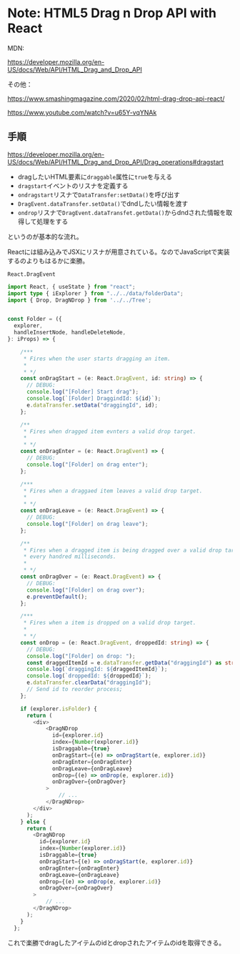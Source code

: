 # Note: HTML5 Drag n Drop API with React

MDN:

https://developer.mozilla.org/en-US/docs/Web/API/HTML_Drag_and_Drop_API

その他：

https://www.smashingmagazine.com/2020/02/html-drag-drop-api-react/

https://www.youtube.com/watch?v=u65Y-vqYNAk

## 手順

https://developer.mozilla.org/en-US/docs/Web/API/HTML_Drag_and_Drop_API/Drag_operations#dragstart


- dragしたいHTML要素に`draggable`属性に`true`を与える
- `dragstart`イベントのリスナを定義する
- `ondragstart`リスナで`DataTransfer:setData()`を呼び出す
- `DragEvent.dataTransfer.setData()`でdndしたい情報を渡す
- `ondrop`リスナで`DragEvent.dataTransfet.getData()`からdndされた情報を取得して処理をする

というのが基本的な流れ。

Reactには組み込みでJSXにリスナが用意されている。なのでJavaScriptで実装するのよりもはるかに楽勝。

`React.DragEvent`

```TypeScript
import React, { useState } from "react";
import type { iExplorer } from "../../data/folderData";
import { Drop, DragNDrop } from '../../Tree';


const Folder = ({ 
  explorer, 
  handleInsertNode, handleDeleteNode,
}: iProps) => {

    /***
     * Fires when the user starts dragging an item.
     * 
     * */ 
    const onDragStart = (e: React.DragEvent, id: string) => {
      // DEBUG:
      console.log("[Folder] Start drag");
      console.log(`[Folder] DraggindId: ${id}`);
      e.dataTransfer.setData("draggingId", id);
    };

    /**
     * Fires when dragged item evnters a valid drop target.
     * 
     * */ 
    const onDragEnter = (e: React.DragEvent) => {
      // DEBUG:
      console.log("[Folder] on drag enter");
    };

    /***
     * Fires when a draggaed item leaves a valid drop target.
     * 
     * */ 
    const onDragLeave = (e: React.DragEvent) => {
      // DEBUG:
      console.log("[Folder] on drag leave");
    };

    /**
     * Fires when a dragged item is being dragged over a valid drop target,
     * every handred milliseconds.
     * 
     * */ 
    const onDragOver = (e: React.DragEvent) => {
      // DEBUG:
      console.log("[Folder] on drag over");
      e.preventDefault();
    };

    /***
     * Fires when a item is dropped on a valid drop target.
     * 
     * */ 
    const onDrop = (e: React.DragEvent, droppedId: string) => {
      // DEBUG:
      console.log("[Folder] on drop: ");
      const draggedItemId = e.dataTransfer.getData("draggingId") as string;
      console.log(`draggingId: ${draggedItemId}`);
      console.log(`droppedId: ${droppedId}`);
      e.dataTransfer.clearData("draggingId");
      // Send id to reorder process;
    };

    if (explorer.isFolder) {
      return (
        <div>
            <DragNDrop
              id={explorer.id}
              index={Number(explorer.id)}
              isDraggable={true}
              onDragStart={(e) => onDragStart(e, explorer.id)}
              onDragEnter={onDragEnter}
              onDragLeave={onDragLeave}
              onDrop={(e) => onDrop(e, explorer.id)}
              onDragOver={onDragOver}
            >
                // ...
            </DragNDrop>
        </div>
      );
    } else {
      return (
        <DragNDrop
          id={explorer.id}
          index={Number(explorer.id)}
          isDraggable={true}
          onDragStart={(e) => onDragStart(e, explorer.id)}
          onDragEnter={onDragEnter}
          onDragLeave={onDragLeave}
          onDrop={(e) => onDrop(e, explorer.id)}
          onDragOver={onDragOver}
        >
            // ...
        </DragNDrop>
      );
    }
  };
```

これで楽勝でdragしたアイテムのidとdropされたアイテムのidを取得できる。

